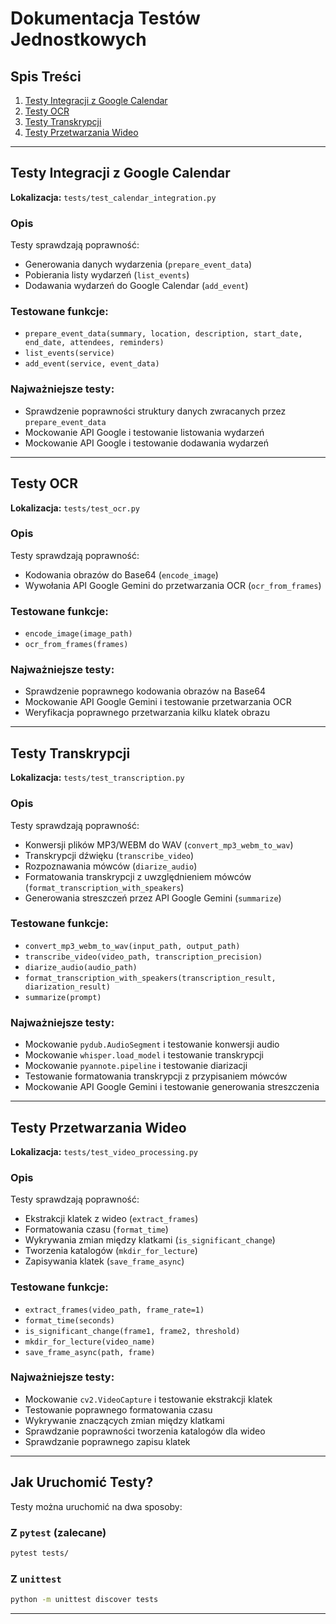 # Dokumentacja Testów Jednostkowych

## Spis Treści
1. [Testy Integracji z Google Calendar](#testy-integracji-z-google-calendar)
2. [Testy OCR](#testy-ocr)
3. [Testy Transkrypcji](#testy-transkrypcji)
4. [Testy Przetwarzania Wideo](#testy-przetwarzania-wideo)

---

## Testy Integracji z Google Calendar

**Lokalizacja:** `tests/test_calendar_integration.py`

### **Opis**
Testy sprawdzają poprawność:
- Generowania danych wydarzenia (`prepare_event_data`)
- Pobierania listy wydarzeń (`list_events`)
- Dodawania wydarzeń do Google Calendar (`add_event`)

### **Testowane funkcje:**
- `prepare_event_data(summary, location, description, start_date, end_date, attendees, reminders)`
- `list_events(service)`
- `add_event(service, event_data)`

### **Najważniejsze testy:**
- Sprawdzenie poprawności struktury danych zwracanych przez `prepare_event_data`
- Mockowanie API Google i testowanie listowania wydarzeń
- Mockowanie API Google i testowanie dodawania wydarzeń

---

## Testy OCR

**Lokalizacja:** `tests/test_ocr.py`

### **Opis**
Testy sprawdzają poprawność:
- Kodowania obrazów do Base64 (`encode_image`)
- Wywołania API Google Gemini do przetwarzania OCR (`ocr_from_frames`)

### **Testowane funkcje:**
- `encode_image(image_path)`
- `ocr_from_frames(frames)`

### **Najważniejsze testy:**
- Sprawdzenie poprawnego kodowania obrazów na Base64
- Mockowanie API Google Gemini i testowanie przetwarzania OCR
- Weryfikacja poprawnego przetwarzania kilku klatek obrazu

---

## Testy Transkrypcji

**Lokalizacja:** `tests/test_transcription.py`

### **Opis**
Testy sprawdzają poprawność:
- Konwersji plików MP3/WEBM do WAV (`convert_mp3_webm_to_wav`)
- Transkrypcji dźwięku (`transcribe_video`)
- Rozpoznawania mówców (`diarize_audio`)
- Formatowania transkrypcji z uwzględnieniem mówców (`format_transcription_with_speakers`)
- Generowania streszczeń przez API Google Gemini (`summarize`)

### **Testowane funkcje:**
- `convert_mp3_webm_to_wav(input_path, output_path)`
- `transcribe_video(video_path, transcription_precision)`
- `diarize_audio(audio_path)`
- `format_transcription_with_speakers(transcription_result, diarization_result)`
- `summarize(prompt)`

### **Najważniejsze testy:**
- Mockowanie `pydub.AudioSegment` i testowanie konwersji audio
- Mockowanie `whisper.load_model` i testowanie transkrypcji
- Mockowanie `pyannote.pipeline` i testowanie diarizacji
- Testowanie formatowania transkrypcji z przypisaniem mówców
- Mockowanie API Google Gemini i testowanie generowania streszczenia

---

## Testy Przetwarzania Wideo

**Lokalizacja:** `tests/test_video_processing.py`

### **Opis**
Testy sprawdzają poprawność:
- Ekstrakcji klatek z wideo (`extract_frames`)
- Formatowania czasu (`format_time`)
- Wykrywania zmian między klatkami (`is_significant_change`)
- Tworzenia katalogów (`mkdir_for_lecture`)
- Zapisywania klatek (`save_frame_async`)

### **Testowane funkcje:**
- `extract_frames(video_path, frame_rate=1)`
- `format_time(seconds)`
- `is_significant_change(frame1, frame2, threshold)`
- `mkdir_for_lecture(video_name)`
- `save_frame_async(path, frame)`

### **Najważniejsze testy:**
- Mockowanie `cv2.VideoCapture` i testowanie ekstrakcji klatek
- Testowanie poprawnego formatowania czasu
- Wykrywanie znaczących zmian między klatkami
- Sprawdzanie poprawności tworzenia katalogów dla wideo
- Sprawdzanie poprawnego zapisu klatek

---

## Jak Uruchomić Testy?

Testy można uruchomić na dwa sposoby:

### **Z `pytest` (zalecane)**
```bash
pytest tests/
```

### **Z `unittest`**
```bash
python -m unittest discover tests
```

---
